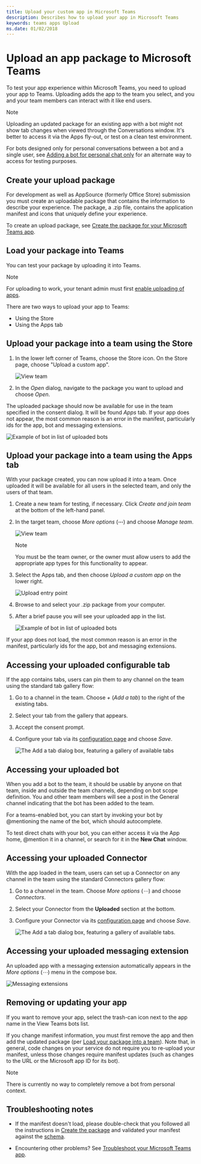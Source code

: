 ```yaml
---
title: Upload your custom app in Microsoft Teams
description: Describes how to upload your app in Microsoft Teams
keywords: teams apps Upload
ms.date: 01/02/2018
---
```

# Upload an app package to Microsoft Teams

To test your app experience within Microsoft Teams, you need to upload your app to Teams. Uploading adds the app to the team you select, and you and your team members can interact with it like end users.

> [!NOTE]
> Uploading an updated package for an existing app with a bot might not show tab changes when viewed through the Conversations window. It's better to access it via the Apps fly-out, or test on a clean test environment.

For bots designed only for personal conversations between a bot and a single user, see [Adding a bot for personal chat only](~/concepts/bots/bots-test#adding-a-bot-for-personal-chat-only) for an alternate way to access for testing purposes.

## Create your upload package

For development as well as AppSource (formerly Office Store) submission you must create an uploadable package that contains the information to describe your experience. The package, a .zip file, contains the application manifest and icons that uniquely define your experience.

To create an upload package, see [Create the package for your Microsoft Teams app](~/concepts/apps/apps-package).

## Load your package into Teams

You can test your package by uploading it into Teams.

> [!NOTE]
> For uploading to work, your tenant admin must first [enable uploading of apps](/microsoftteams/admin-settings).

There are two ways to upload your app to Teams:

* Using the Store
* Using the Apps tab

## Upload your package into a team using the Store

1. In the lower left corner of Teams, choose the Store icon. On the Store page, choose "Upload a custom app".

   ![View team](~/assets/images/store-upload-a-custom-app.png)

2. In the *Open* dialog, navigate to the package you want to upload and choose *Open*.

The uploaded package should now be available for use in the team specified in the consent dialog. It will be found  *Apps* tab. If your app does not appear, the most common reason is an error in the manifest, particularly ids for the app, bot and messaging extensions.

![Example of bot in list of uploaded bots](~/assets/images/botinlist.jpg)

## Upload your package into a team using the Apps tab

With your package created, you can now upload it into a team. Once uploaded it will be available for all users in the selected team, and only the users of that team.

1. Create a new team for testing, if necessary. Click *Create and join team* at the bottom of the left-hand panel.

2. In the target team, choose *More options* (**&#8943;**) and choose *Manage team*.

   ![View team](~/assets/images/ManageTeam.png)

   > [!NOTE]
   > You must be the team owner, or the owner must allow users to add the appropriate app types for this functionality to appear.

3. Select the Apps tab, and then choose *Upload a custom app* on the lower right.

   ![Upload entry point](~/assets/images/uploadACustomApp.png)

4. Browse to and select your .zip package from your computer.

5. After a brief pause you will see your uploaded app in the list.

   ![Example of bot in list of uploaded bots](~/assets/images/botinlist.jpg)

If your app does not load, the most common reason is an error in the manifest, particularly ids for the app, bot and messaging extensions.

## Accessing your uploaded configurable tab

If the app contains tabs, users can pin them to any channel on the team using the standard tab gallery flow:

1. Go to a channel in the team. Choose *+* (*Add a tab*) to the right of the existing tabs.

2. Select your tab from the gallery that appears.

3. Accept the consent prompt.

4. Configure your tab via its [configuration page](~/concepts/tabs/tabs-configuration) and choose *Save*.

   ![The Add a tab dialog box, featuring a gallery of available tabs](~/assets/images/tab_gallery.png)

## Accessing your uploaded bot

When you add a bot to the team, it should be usable by anyone on that team, inside and outside the team channels, depending on bot scope definition. You and other team members will see a post in the General channel indicating that the bot has been added to the team.

For a teams-enabled bot, you can start by invoking your bot by @mentioning the name of the bot, which should autocomplete.

To test direct chats with your bot, you can either access it via the App home, @mention it in a channel, or search for it in the **New Chat** window.

## Accessing your uploaded Connector

With the app loaded in the team, users can set up a Connector on any channel in the team using the standard Connectors gallery flow:

1. Go to a channel in the team. Choose *More options* (*&#8943;*) and choose *Connectors*.

2. Select your Connector from the **Uploaded** section at the bottom.

3. Configure your Connector via its [configuration page](~/concepts/connectors/connectors) and choose *Save*.

   ![The Add a tab dialog box, featuring a gallery of available tabs.](~/assets/images/connector_gallery.png)

## Accessing your uploaded messaging extension

An uploaded app with a messaging extension automatically appears in the *More options* (*&#8943;*) menu in the compose box.

![Messaging extensions](~/assets/images/compose-extensions/cesampleapp.png)

## Removing or updating your app

If you want to remove your app, select the trash-can icon next to the app name in the View Teams bots list.

If you change manifest information, you must first remove the app and then add the updated package (per [Load your package into a team](#load-your-package-into-a-team)). Note that, in general, code changes on your service do not require you to re-upload your manifest, unless those changes require manifest updates (such as changes to the URL or the Microsoft app ID for its bot).

> [!NOTE]
> There is currently no way to completely remove a bot from personal context.

## Troubleshooting notes

* If the manifest doesn't load, please double-check that you followed all the instructions in [Create the package](~/concepts/apps/apps-package) and validated your manifest against the [schema](~/resources/schema/manifest-schema).

* Encountering other problems? See [Troubleshoot your Microsoft Teams app](~/troubleshoot/troubleshoot).
